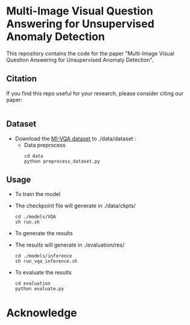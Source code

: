 # Multi-Image Visual Question Answering for Unsupervised Anomaly Detection

This repository contains the code for the paper "Multi-Image Visual Question Answering for Unsupervised Anomaly Detection".

## Citation
If you find this repo useful for your research, please consider citing our paper:

```latex


```

## Dataset
- Download the [MI-VQA dataset](https://drive.google.com/file/d/1mHjtd_yV6ewRFC7ujwBM9_HDSnKUx5l5/view?usp=sharing) to ./data/dataset :
  - Data preprocess
    ```
    cd data
    python preprocess_dataset.py
    ```
## Usage
- To train the model

- The checkpoint file will generate in ./data/ckpts/
    ```
    cd ./models/VQA
    sh run.sh
    ``` 
- To generate the results

- The results will generate in ./evaluation/res/
  ```
  cd ./models/inference
  sh run_vqa_inference.sh
  ``` 
- To evaluate the results
    ```
    cd evaluation
    python evaluate.py
    ```
  
# Acknowledge
